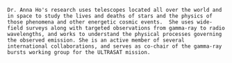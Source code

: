 `Dr. Anna Ho's research uses telescopes located all over the world and in space to study the lives and deaths of stars and the physics of those phenomena and other energetic cosmic events.  She uses wide-field surveys along with targeted observations from gamma-ray to radio wavelengths, and works to understand the physical processes governing the observed emission. She is an active member of several international collaborations, and serves as co-chair of the gamma-ray bursts working group for the ULTRASAT mission.`
